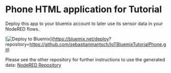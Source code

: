 # Phone HTML application for Tutorial

Deploy this app to your bluemix account to later use its sensor data in your NodeRED flows.

[![Deploy to Bluemix](https://bluemix.net/deploy/button.png)](https://bluemix.net/deploy? repository=https://github.com/sebastianmantsch/IoTBluemixTutorialPhone.git)

Please see the other repository for further instructions to use the generated data:
[NodeRED Repository](https://github.com/sebastianmantsch/IoTBluemixTutorialNode)
